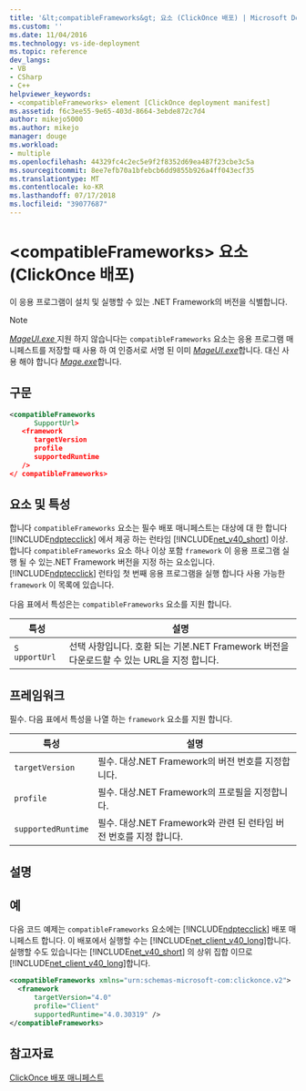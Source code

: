 ```yaml
---
title: '&lt;compatibleFrameworks&gt; 요소 (ClickOnce 배포) | Microsoft Docs'
ms.custom: ''
ms.date: 11/04/2016
ms.technology: vs-ide-deployment
ms.topic: reference
dev_langs:
- VB
- CSharp
- C++
helpviewer_keywords:
- <compatibleFrameworks> element [ClickOnce deployment manifest]
ms.assetid: f6c3ee55-9e65-403d-8664-3ebde872c7d4
author: mikejo5000
ms.author: mikejo
manager: douge
ms.workload:
- multiple
ms.openlocfilehash: 44329fc4c2ec5e9f2f8352d69ea487f23cbe3c5a
ms.sourcegitcommit: 8ee7efb70a1bfebcb6dd9855b926a4ff043ecf35
ms.translationtype: MT
ms.contentlocale: ko-KR
ms.lasthandoff: 07/17/2018
ms.locfileid: "39077687"
---
```

# <a name="ltcompatibleframeworksgt-element-clickonce-deployment"></a>&lt;compatibleFrameworks&gt; 요소 (ClickOnce 배포)
이 응용 프로그램이 설치 및 실행할 수 있는 .NET Framework의 버전을 식별합니다.  
  
> [!NOTE]
>  [*MageUI.exe* ](/dotnet/framework/tools/mageui-exe-manifest-generation-and-editing-tool-graphical-client) 지원 하지 않습니다는 `compatibleFrameworks` 요소는 응용 프로그램 매니페스트를 저장할 때 사용 하 여 인증서로 서명 된 이미 [ *MageUI.exe*](/dotnet/framework/tools/mageui-exe-manifest-generation-and-editing-tool-graphical-client)합니다. 대신 사용 해야 합니다 [ *Mage.exe*](/dotnet/framework/tools/mage-exe-manifest-generation-and-editing-tool)합니다.  
  
## <a name="syntax"></a>구문  
  
```xml  
<compatibleFrameworks  
      SupportUrl>   
   <framework  
      targetVersion  
      profile  
      supportedRuntime  
   />   
</ compatibleFrameworks>  
```  
  
## <a name="elements-and-attributes"></a>요소 및 특성  
 합니다 `compatibleFrameworks` 요소는 필수 배포 매니페스트는 대상에 대 한 합니다 [!INCLUDE[ndptecclick](../deployment/includes/ndptecclick_md.md)] 에서 제공 하는 런타임 [!INCLUDE[net_v40_short](../code-quality/includes/net_v40_short_md.md)] 이상. 합니다 `compatibleFrameworks` 요소 하나 이상 포함 `framework` 이 응용 프로그램 실행 될 수 있는.NET Framework 버전을 지정 하는 요소입니다. [!INCLUDE[ndptecclick](../deployment/includes/ndptecclick_md.md)] 런타임 첫 번째 응용 프로그램을 실행 합니다 사용 가능한 `framework` 이 목록에 있습니다.  
  
 다음 표에서 특성은는 `compatibleFrameworks` 요소를 지원 합니다.  
  
|특성|설명|  
|---------------|-----------------|  
|`S` `upportUrl`|선택 사항입니다. 호환 되는 기본.NET Framework 버전을 다운로드할 수 있는 URL을 지정 합니다.|  
  
## <a name="framework"></a>프레임워크  
 필수. 다음 표에서 특성을 나열 하는 `framework` 요소를 지원 합니다.  
  
|특성|설명|  
|---------------|-----------------|  
|`targetVersion`|필수. 대상.NET Framework의 버전 번호를 지정합니다.|  
|`profile`|필수. 대상.NET Framework의 프로필을 지정합니다.|  
|`supportedRuntime`|필수. 대상.NET Framework와 관련 된 런타임 버전 번호를 지정 합니다.|  
  
## <a name="remarks"></a>설명  
  
## <a name="example"></a>예  
 다음 코드 예제는 `compatibleFrameworks` 요소에는 [!INCLUDE[ndptecclick](../deployment/includes/ndptecclick_md.md)] 배포 매니페스트 합니다. 이 배포에서 실행할 수는 [!INCLUDE[net_client_v40_long](../deployment/includes/net_client_v40_long_md.md)]합니다. 실행할 수도 있습니다는 [!INCLUDE[net_v40_short](../code-quality/includes/net_v40_short_md.md)] 의 상위 집합 이므로 [!INCLUDE[net_client_v40_long](../deployment/includes/net_client_v40_long_md.md)]합니다.  
  
```xml  
<compatibleFrameworks xmlns="urn:schemas-microsoft-com:clickonce.v2">  
  <framework   
      targetVersion="4.0"   
      profile="Client"   
      supportedRuntime="4.0.30319" />  
</compatibleFrameworks>  
```  
  
## <a name="see-also"></a>참고자료  
 [ClickOnce 배포 매니페스트](../deployment/clickonce-deployment-manifest.md)